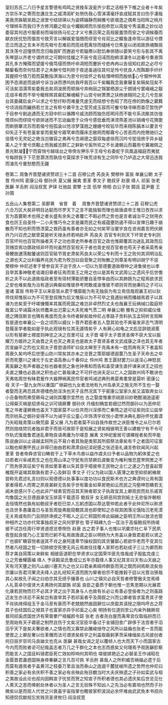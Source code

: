 <!-- { "loadSidebar": true } -->
室妇苏氏二八归予星言警德有鸡鸣之贤挽车汲瓮齐少君之洁相予下帷之业者十年矣方崇乐羊之寄而忽遘庄生之戚清闺旷处恻伤我心雪涕濡毫抒哀成赋其言曰伤乎凄哉美我灵姝毓吴趋之淑里兮结琼瑛以为姿嫮婳静而娴雅兮匪瓌逸之偶希当阳晖之桃月兮理帏车而我归予方修鸿霸之皎业兮孎婉顺而乐愉抱恭悊以周旋兮秀温嘉之妙仪动委容其何选兮服裵衯而端徐扬马伦之才义兮惠吕荣之高规疲羞馈而安之兮调候蚕而献衣抚忧愁而愠苦兮致芳言以解娱爱愊悃而缪至兮肖双比之鲽鱼逢命驾以游征兮摽恋泣而送之言未半而先咽兮忍难前而揽祛苞离悰而缱绻兮日焦皇以闭闺故旅魂飘摇其泆荡兮迢憧愦而念归每遐旷而邂逅兮若璇爢以慰饥奉俳随以晏笑兮形与影其不离矢琴瑟以齐老兮谓终欢之可期何佳媛之不辰兮竟汨淢而抱痾凛凄冬以迨春兮奏液饵其孔多方殗殜而望瘥兮俄笃侵而愤吁命凋短而蹇折兮悲冉冉以告徂知红颜之必尽兮睇颦看而奈何怙君子之未酬兮恇判陨于夜途虽遄往其何足怜兮抚良人而踟蹰手纤纤其握把兮情万菀而莫敷指溟海以为恩兮何怟怀之有枯憯呻恫而殷依&#63139;心兮惙忡忡其困予态濒逝而逾妍兮诉当诀而懑呜执我呼我百以千矣瞩我念我重辗复矣稿矣尫矣不可活矣泪濡零矣委我去矣洞浚房而顿捐兮弃绚丽之锦裳栖游尘于朗镜兮罢峨峨之靓庄俎丰肴而不举兮瞹辉辉其粲釭解魂轜于山宫兮树萧萧之扶杨骇翱同之无几兮忽泉台其委藏启金户以求之兮愁纡眇而难量凭虗无而结想兮色昭了而在傍的韵像之葳蕤兮顷消摇而纚扬若兰言之有聆兮袭平生之莹芳成玉容而可餐兮駃寻睐而杳茫暂恍俨于目参兮剧追遇而无方寂中阶以循躅兮戚流顾而独伤揽明月而不能兮系流颷其彷徨情烦纠而缪绕兮欲排迷而不忘谂幽思于众侍兮感低垂而涕滂燕差池以销魂兮花旖旎而断肠搴流苏而若偕兮抱孤衾以怆凉梦藻翘之姗姗兮皎铅华而来翔陈膈本以要言兮仰矢正于有苍虽挛挛而斐斐兮寤茕单而偃床志敞罔而郁霿兮心苦恶而内抢倦驰衍之佳情兮无灵妃之艳当岂徽容之弗再兮念阃德之靡双每虗徐而沉吟兮犹徂旅乎异乡疑美人之千里兮庶觏止而我臧览群汇之鲜新兮奚所欢之不长濊朝云而暮雨兮冀裾佩之景光默凝&#62725;&#63140;宁而窅悄兮越瑶台之帝傍左狎乐乎王母兮右委蛇于凤凰返福庭而夷犹兮每顾我于下茫思灏溔而孰信兮莫探求于昩荒谅有生之同毕兮乃垆造之大常迅违我而溘先兮曼愁愍而无疆

卷第二 
周鲁齐晋楚诸贤赞颂三十二首 
召穆公虎 
芮良夫 
樊穆仲 
富辰 
单襄公朝 
太子晋 
伶州鸠 
密康公母 
御孙庆 
夏父展 
展禽 
里革 
季文子 
鲍叔牙 
赵衰 
绛人 
祁奚 
张老 
医龢 
羊舌肹 
阎没叔宽 
尹铎 
壮驰兹 
窦犨 
士茁 
伍举 
倚相 
白公子张 
鬬且 
蓝尹亹 
王孙围

五岳山人集卷第二 吴郡黄　省曾　着 　周鲁齐晋楚诸贤赞颂三十二首
召穆公虎
六合万区大矣非明目达聪而尽罗天下之言不能独智而理也故唐虞帝王惟日孜孜以求言为首要斯术也得之者长盛有余失之者覆亡不暇必然之势也是言者诚治平之财用衣食也厉王自圣恃一二小夫惟巧令之言是庸而民之有戚蕴壅防遏不得以宣俾日趣于崩散而不知也积而愤溃莫之救药虽有善者亦无如之何矣宰治寰宇良在咨询嘉言罔伏厥祚乃兴召虎之献曾莫是听天禄永终若响赴声
芮良夫
百官专利则天下坏胥史专利则百官坏何也百官所操者天子之功也胥史所奉者百官之政也惟颠覆其功迷乱其政而后货赂崇焉功隳政倾非坏而何虽然百官视天子者也胥史视百官者也苟天子者采英秀亲骨鲠放逋荡黜饕诐则百官砥节胥史肃矣芮良夫以荣公专利而十王之败何其洞明治乱之源也天之出利徧养兆民为君为牧岂曰自营聚之则殆散之则尊圣有明训胡宁不惩
樊穆仲
仲尼述孝于曾参自天子迨于庶人一切以为至德要道故穆仲之进鲁侯也以孝且举其事神敬老谘诹旧章者征焉而宣王之用之也以是其有文武周公之遗风乎后世儋析之夫不以此道故临政者至有琐材薄能骄蹇自圣悖率由而以其肺肠为之程焉欲求民之安也难矣哉为治有道训典粲如惟彼恭考罔敢或渝惟彼不顺则背而驰秉钧之子可以鉴诸
富辰
传称平王以来臣皆从君于惽靡能为有无独辰为有立焉信哉观襄王初以狄师伐郑惟辰以为不可至登叔隗为后又惟辰以为不可卒之竟遇狄祸而播越焉君子以其谏为忠矣至于吁嗟慷慨率其属而死国之难岂非卓然烈丈夫也哉襄王玩祸缄口盈庭矫哉富公早诫霜冰狄师蠢来出汜蒙尘大夫死难气贯二明
单襄公朝
雅有之抑抑威仪维德之隅信斯言也隅有弗度而克永令终者鲜矣故仲尼占季路子贡料执玉孟轲听言观眸皆是道也单襄公一会之顷而以威仪卜晋齐君臣者五人暨其验也不爽毫发非志气清明登履圣学者能如是乎执此观镜有位其无遁情矣乎 人有厥心如龟之文彪显辞貌淑慝以形有斐卿士襟度则神览之决之百里可征
太子晋
嗟乎太子晋贤圣俾不获大宝以振耀万方姬祚之灭由晋之夭也天之弗支也是故太子晋贤圣者文武成康之泽也其无年者厉宣幽平之烈也又观太子晋尝语师旷曰自太皞至于尧禹未有一姓而再有天下者盖知周衰久矣呜呼后世堕山防川常矣其亦未之览晋之策耶姬德遐蔓乃生圣子天命去之卒折而死壅川之谏光于左史语高泰山千春仰止
伶州鸠
景王匮财罢力以逞淫心神怒民离奚龢之有声者器之标也器者民之象也钟弗和而告和盖受谏生直扞谏来谀王之招也夫直之臻也必昌谀之积也必亡甚哉谏之不可扞也谀夫足以亡人之国故州鸠不敢谀也天弗佑周世有昧君爰作大器狎祸离民伶官者鸠诫述典刑弗婴弗耄曾是莫听
密康公母
天子一娶九女所以重国广继嗣也九女者法地有九州岛承天之施无所不生也一娶者娶而无再恐其弃德嗜色防淫泆也天子且然况其下乎密康公室家久矣又滥取奔女以小丑备物而弗受厥母之诫则其覆宗宜然也 古之娶度惟重宗祧匪曰妙艳酣溺逍遥密公得粲灭祸是招贤母之训可镜厥曹
御孙庆
丹楹刻桷宜若细愆然而御孙以为恶仲尼笔之书者谨厥微也盖天下国家莫不以俭共而兴淫侈而亡秦隋之迹可征矣则庄公兹举而宗枋系之御孙安得不以为诫乎庄公童心华饰清宇欢悦小君悖决典礼御孙怀忧嘉谟乃矢昭哉青策以儆荒靡
夏父展
凡为君者莫不曰自我作故世之谀臣惟令之从巳尔若然则炮烙焚坑者独非君乎而皆可故耶于是知展之贤矣相彼明王善以建极宁有不令可作轨式愎哉鲁君迷乱章物良语弗庸为尔嗟息
展禽
文仲祀爰居可谓裸裎者矣而卒能陈说曲训以止诬越孟轲所云不易介者其殆是类邪其所叙祭法章矣有千之者固可征案以黜也柳惠怀民止非得巳由由若和肃肃自纪渎祀感之张述圣礼诵言弥钦闻风兴起
里革
昔者帝舜咨官曰畴若于上下草木鸟兽以益作虞夫曰予者以品物为躬体爱之也曰若者兴阜咸若生之也在周山泽之守犹有厉禁厥后虞衡变为榷利惟恐罝罘网罟之不广而务侈其征矣宁有贤如里革者以矢其音乎噫彼帝王民物之主仁之遂之乃登喜起管榷既开诞竭其取孰有君子心及鲜羽
季文子
行父为政以国人匮薄之故至抑损躬飨故尝称先君述礼言曰则以观德德以处事事以度功功以食民斯术也方之典谟何让焉有国家者得若人而寄之夙夜甚鲜无告矣乎世有箧金如草房艳如云而民之沟壑呻怨瞶若无闻未尝感兴于心也此非尸禄素官而召其天殃者耶文子执政宜其上卿观民而处乐戚胥均鲁国之光旦德遐承宝玉排莒千载遗芬
鲍叔牙
女无妍恶同宫则妬士无忠佞并朝相击恒情然也孰有如鲍叔牙者贬巳崇人忘躬虑国以荐达管仲若此者乎此仲尼所以称贤也且世多愚庸虽日与圣哲周旋弗能窥覩其涯也即使知之亦视其困落沦饿陆沉老死漠无关焉或有阶门且阴挤谗摈之不暇人之云亡邦国殄瘁此娟嫉之臣明王所以放流也管仲相齐之功亦代常事独叔牙之风何寥寥也 管子释縳九合一匡治于高傒鲍叔所扬嗟彼不试岂任周行举贤道熄览卷恻伤
赵衰
古之君子事人也惟以巩奠宗社仁阜下民夙夜登起良俊乃心王室而已躬不私焉故唐虞之臣以明扬为大务盖以身致君曷若以贤之广也彼旷瞶容悦者逞其不肖之身阿逢卑节操权固钧其贪饕鄙心若欲毕老而不变其位然者凡经国之哲一切排摈空死使无风云焉故往往覆人家邦也若赵成子三让为卿而称荐才美自简策以来鲜矣 相彼臣道职在举贤求以定国荣华匪先恪哉成子股肱克虔三让之芳垂耀匮编
绛人
予读糓梁氏鲁成公五年亦载绛人事又纪其言曰天有山天崩之天有河天壅之则凡山崩川塞天为之也又曰君亲素缟帅群臣而哭之既而祠焉斯流矣伯宗庸以告君河果流夫绛人达礼经知天道而困为辇者伯宗不能推毂于廷以光晋治狭哉其心矣故孔子闻之曰伯宗其无绩乎攘善也 山川之镇灾必自天哲者修警傲夫忽焉绛人礼荅卓尔俊贤大夫弗扬何其鄙旃
祁奚
良臣之委质于朝也惟一志焦思期以光展君化康若民物而巳不必其才贤之出于其身与人也故有长必让有善必登佞者为之则虽路迈友生亦讳忌不采矣岂有直举其子若祁奚者乎及荫叙之兴而公卿者皆求富贵其子使不肖纨绮得组玉于金马至有衰而不老兢兢然曲固厥位以庶盈其请授之限呜呼古之荐其子也经国后之禄其子也富家亦异乎祁奚之心矣 明扬有位道则至公内亲外雠厥视普同祁奚虑国世济有荣膏豢尸禄赧颜令踪
张老
古者尧白屋而禹卑宫仅取临拱而已至周始有天子砻密之制然且伤于文矣况官臣华备过于金铺田舍广辟侈于法宫者乎滔滔乎天下是矣夫奢欲者人之情也而又寡禁此雕峻掊夺之风所以益煽也张老一言而能使晋之上卿反奢以俭革僭而法可谓贤矣栋宇之利盖取蔽躬茅茨采椽缅矣古风彼创者何日丽岁崇司马良廸文也克从
医龢
甚哉女谒之足以覆倾人也大而天下小而国家古今内荒而败者讵可纪哉盖志者万几之干群化之本也志而惑矣又何理焉予观医龢胗察而能言人之国且料镜君臣死亡效如桴响何其明也 嗟彼嫔艳近之必替圣王作诫昭在金匮晋君蛊惑国殃身瘁秦龢之言凡百可佩
羊舌肹
甚哉人之所积臧否祸福必遗于后而莫有遁焉者乎盖黄河之枝委万里且浊而泰山之迤逦千麓犹峻所遗之势然也仲尼曰积善之家必有余庆积不善之家必有余殃此殆目覩当时大夫庆殃遗之子孙如栾武与桓之类故设此论也叔向因韩宣子忧贫而贺之知宣子所积者德也其必遗庆矣后世览见仕人熏天之恶而俾躬处休者以为圣人之言无验殊不知凶人之先当必有嘉培也然而子孙微矣以是而观人代世之兴衰虽宇宙指掌也瞻彼家积波润必余怀难由武武免本书叔向知德侃侃献规忘贫贱货圣贤攸归
阎没叔宽
